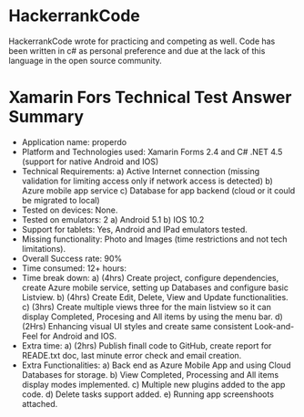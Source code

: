 # HackerrankCode

HackerrankCode wrote for practicing and competing as well.
Code has been written in c# as personal preference and due at the lack of this language in the open source community.

# Xamarin Fors Technical Test Answer Summary

+ Application name: properdo
+ Platform and Technologies used: Xamarin Forms 2.4 and C# .NET 4.5 (support for native Android and IOS)
+ Technical Requirements:
  a) Active Internet connection (missing validation for limiting access only if network access is detected)
  b) Azure mobile app service
  c) Database for app backend (cloud or it could be migrated to local)
+ Tested on devices: None.
+ Tested on emulators: 2
  a) Android 5.1
  b) IOS 10.2
+ Support for tablets: Yes, Android and IPad emulators tested.
+ Missing functionality: Photo and Images (time restrictions and not tech limitations).
+ Overall Success rate: 90%
+ Time consumed: 12+ hours:
+ Time break down: 
  a) (4hrs) Create project, configure dependencies, create Azure mobile service, setting up Databases and configure basic Listview.
  b) (4hrs) Create Edit, Delete, View and Update functionalities.
  c) (3hrs) Create multiple views three for the main listview so it can display Completed, Procesing and All items by using the menu bar.
  d) (2Hrs) Enhancing visual UI styles and create same consistent  Look-and-Feel for Android and IOS.
 + Extra time:
  a) (2hrs) Publish finall code to GitHub, create report for READE.txt doc, last minute error check and email creation.
  + Extra Functionalities:
  a) Back end as Azure Mobile App and using Cloud Databases for storage.
  b) View Completed, Processing and All items display modes implemented.
  c) Multiple new plugins added to the app code.
  d) Delete tasks support added.
  e) Running app screenshoots attached.
  
